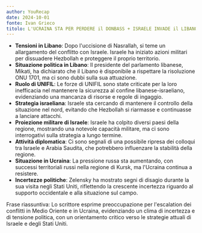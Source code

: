 ```yaml
---
author: YouRecap
date: 2024-10-01
fonte: Ivan Grieco
titolo: L'UCRAINA STA PER PERDERE il DONBASS + ISRAELE INVADE il LIBANO, con GEN. CHIAPPERINI e A. MURATORE
---
```


- **Tensioni in Libano**: Dopo l'uccisione di Nasrallah, si teme un allargamento del conflitto con Israele. Israele ha iniziato azioni militari per dissuadere Hezbollah e proteggere il proprio territorio.
- **Situazione politica in Libano**: Il presidente del parlamento libanese, Mikati, ha dichiarato che il Libano è disponibile a rispettare la risoluzione ONU 1701, ma ci sono dubbi sulla sua attuazione.
- **Ruolo di UNIFIL**: Le forze di UNIFIL sono state criticate per la loro inefficacia nel mantenere la sicurezza al confine libanese-israeliano, evidenziando una mancanza di risorse e regole di ingaggio.
- **Strategia israeliana**: Israele sta cercando di mantenere il controllo della situazione nel nord, evitando che Hezbollah si riarmasse e continuasse a lanciare attacchi.
- **Proiezione militare di Israele**: Israele ha colpito diversi paesi della regione, mostrando una notevole capacità militare, ma ci sono interrogativi sulla strategia a lungo termine.
- **Attività diplomatica**: Ci sono segnali di una possibile ripresa dei colloqui tra Israele e Arabia Saudita, che potrebbero influenzare la stabilità della regione.
- **Situazione in Ucraina**: La pressione russa sta aumentando, con successi territoriali russi nella regione di Kursk, ma l'Ucraina continua a resistere.
- **Incertezze politiche**: Zelensky ha mostrato segni di disagio durante la sua visita negli Stati Uniti, riflettendo la crescente incertezza riguardo al supporto occidentale e alla situazione sul campo.

Frase riassuntiva: Lo scrittore esprime preoccupazione per l'escalation dei conflitti in Medio Oriente e in Ucraina, evidenziando un clima di incertezza e di tensione politica, con un orientamento critico verso le strategie attuali di Israele e degli Stati Uniti.
